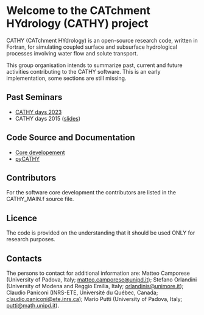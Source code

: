 # Welcome to the CATchment HYdrology (CATHY) project

CATHY (CATchment HYdrology) is an open-source research code, written in Fortran, for simulating coupled surface and subsurface hydrological processes involving water flow and solute transport. 

This group organisation intends to summarize past, current and future activities contributing to the CATHY software. 
This is an early implementation, some sections are still missing.


## Past Seminars
 
- [CATHY days 2023](https://cathy-org.github.io/CATHY_days_2023/)
- CATHY days 2015 ([slides](https://www.slideshare.net/CoupledHydrologicalModeling/))
 
## Code Source and Documentation
  - [Core developement](https://bitbucket.org/cathy1_0/cathy/src/master/)
  - [pyCATHY](https://github.com/BenjMy/pycathy_wrapper/tree/main/pyCATHY)
  
## Contributors

For the software core development the contributors are listed in the CATHY_MAIN.f source file.

## Licence

The code is provided on the understanding that it should be used ONLY for research purposes.

## Contacts

The persons to contact for additional information are: Matteo Camporese (University of Padova, Italy; matteo.camporese@unipd.it); Stefano Orlandini (University of Modena and Reggio Emilia, Italy; orlandinis@unimore.it); Claudio Paniconi (INRS-ETE, Université du Québec, Canada; claudio.paniconi@ete.inrs.ca); Mario Putti (University of Padova, Italy; putti@math.unipd.it).





